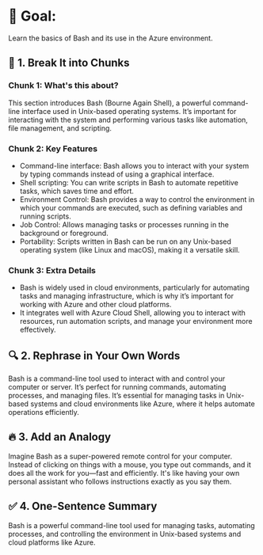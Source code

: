 # 🎯 Goal:
Learn the basics of Bash and its use in the Azure environment.

## 🧠 1. Break It into Chunks

### Chunk 1: What's this about?
This section introduces Bash (Bourne Again Shell), a powerful command-line interface used in Unix-based operating systems. It’s important for interacting with the system and performing various tasks like automation, file management, and scripting.

### Chunk 2: Key Features
 - Command-line interface: Bash allows you to interact with your system by typing commands instead of using a graphical interface.
 - Shell scripting: You can write scripts in Bash to automate repetitive tasks, which saves time and effort.
 - Environment Control: Bash provides a way to control the environment in which your commands are executed, such as defining variables and running scripts.
 - Job Control: Allows managing tasks or processes running in the background or foreground.
 - Portability: Scripts written in Bash can be run on any Unix-based operating system (like Linux and macOS), making it a versatile skill.

### Chunk 3: Extra Details
 - Bash is widely used in cloud environments, particularly for automating tasks and managing infrastructure, which is why it’s important for working with Azure and other cloud platforms.
 - It integrates well with Azure Cloud Shell, allowing you to interact with resources, run automation scripts, and manage your environment more effectively.

## 🔍 2. Rephrase in Your Own Words
Bash is a command-line tool used to interact with and control your computer or server. It’s perfect for running commands, automating processes, and managing files. It’s essential for managing tasks in Unix-based systems and cloud environments like Azure, where it helps automate operations efficiently.

## 🔥 3. Add an Analogy
Imagine Bash as a super-powered remote control for your computer. Instead of clicking on things with a mouse, you type out commands, and it does all the work for you—fast and efficiently. It's like having your own personal assistant who follows instructions exactly as you say them.

## ✅ 4. One-Sentence Summary
Bash is a powerful command-line tool used for managing tasks, automating processes, and controlling the environment in Unix-based systems and cloud platforms like Azure.